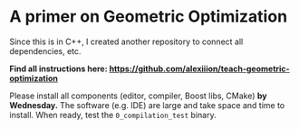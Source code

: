 # A primer on Geometric Optimization

Since this is in C++, I created another repository to connect all dependencies, etc.

**Find all instructions here: https://github.com/alexiiion/teach-geometric-optimization**

Please install all components (editor, compiler, Boost libs, CMake) **by Wednesday.** The software (e.g. IDE) are large and take space and time to install. When ready, test the `0_compilation_test` binary.